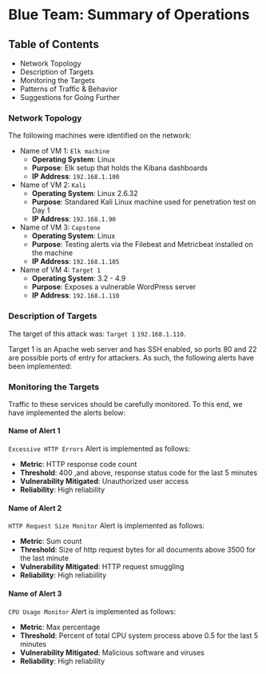 # Blue Team: Summary of Operations

## Table of Contents
- Network Topology
- Description of Targets
- Monitoring the Targets
- Patterns of Traffic & Behavior
- Suggestions for Going Further

### Network Topology

The following machines were identified on the network:
- Name of VM 1: `Elk machine`
  - **Operating System**: Linux
  - **Purpose**: Elk setup that holds the Kibana dashboards
  - **IP Address**: `192.168.1.100`
- Name of VM 2: `Kali`
  - **Operating System**: Linux 2.6.32
  - **Purpose**: Standared Kali Linux machine used for penetration test on Day 1
  - **IP Address**: `192.168.1.90`
- Name of VM 3: `Capstone`
  - **Operating System**: Linux
  - **Purpose**: Testing alerts via the Filebeat and Metricbeat installed on the machine
  - **IP Address**: `192.168.1.105`
- Name of VM 4: `Target 1`
  - **Operating System**: 3.2 - 4.9
  - **Purpose**: Exposes a vulnerable WordPress server
  - **IP Address**: `192.168.1.110`

### Description of Targets

The target of this attack was: `Target 1` `192.168.1.110`.

Target 1 is an Apache web server and has SSH enabled, so ports 80 and 22 are possible ports of entry for attackers. As such, the following alerts have been implemented:

### Monitoring the Targets

Traffic to these services should be carefully monitored. To this end, we have implemented the alerts below:

#### Name of Alert 1
`Excessive HTTP Errors` Alert is implemented as follows:
  - **Metric**: HTTP response code count
  - **Threshold**: 400 ,and above, response status code for the last 5 minutes
  - **Vulnerability Mitigated**: Unauthorized user access
  - **Reliability**: High reliability 

#### Name of Alert 2
`HTTP Request Size Monitor` Alert is implemented as follows:
  - **Metric**: Sum count
  - **Threshold**: Size of http request bytes for all documents above 3500 for the last minute
  - **Vulnerability Mitigated**: HTTP request smuggling
  - **Reliability**: High reliabiility

#### Name of Alert 3
`CPU Usage Monitor` Alert is implemented as follows:
  - **Metric**: Max percentage
  - **Threshold**: Percent of total CPU system process above 0.5 for the last 5 minutes
  - **Vulnerability Mitigated**: Malicious software and viruses
  - **Reliability**: High reliability


